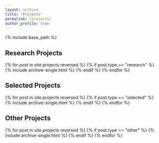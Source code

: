 ```yaml
---
layout: archive
title: "Projects"
permalink: /projects/
author_profile: true
---
```


{% include base_path %}

## Research Projects

{% for post in site.projects reversed %}
  {% if post.type == "research" %}
    {% include archive-single.html %}
  {% endif %}
{% endfor %}

## Selected Projects

{% for post in site.projects reversed %}
  {% if post.type == "selected" %}
    {% include archive-single.html %}
  {% endif %}
{% endfor %}

## Other Projects

{% for post in site.projects reversed %}
  {% if post.type == "other" %}
    {% include archive-single.html %}
  {% endif %}
{% endfor %}
